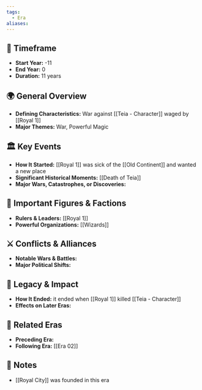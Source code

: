 ```yaml
---
tags:
  - Era
aliases:
---
```



## 📅 Timeframe
- **Start Year:**  -11
- **End Year:**  0
- **Duration:** 11 years

## 🌍 General Overview
- **Defining Characteristics:** War against [[Teia - Character]] waged by [[Royal 1]]
- **Major Themes:** War, Powerful Magic

## 🏛️ Key Events
- **How It Started:** [[Royal 1]] was sick of the [[Old Continent]] and wanted a new place
- **Significant Historical Moments:** [[Death of Teia]]
- **Major Wars, Catastrophes, or Discoveries:** 

## 👑 Important Figures & Factions
- **Rulers & Leaders:** [[Royal 1]]
- **Powerful Organizations:** [[Wizards]]

## ⚔️ Conflicts & Alliances
- **Notable Wars & Battles:** 
- **Major Political Shifts:** 

## 📜 Legacy & Impact
- **How It Ended:** it ended when [[Royal 1]] killed [[Teia - Character]]
- **Effects on Later Eras:** 

## 📖 Related Eras
- **Preceding Era:** 
- **Following Era:** [[Era 02]]

## 📜 Notes
- [[Royal City]] was founded in this era